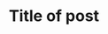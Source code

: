 ---
layout: single
title:  "Title of post"
toc: true
toc_sticky: true
toc_label: Contents
toc_icon: "fas fa-utensils"
author_profile: false
#categories: 카테고리
#tag: [문제 유형]
# redirect_from:
#   - /위험카테고리이름/파일이름
---